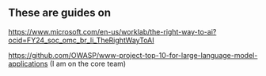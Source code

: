 ## These are guides on


https://www.microsoft.com/en-us/worklab/the-right-way-to-ai?ocid=FY24_soc_omc_br_li_TheRightWayToAI

https://github.com/OWASP/www-project-top-10-for-large-language-model-applications (I am on the core team)

